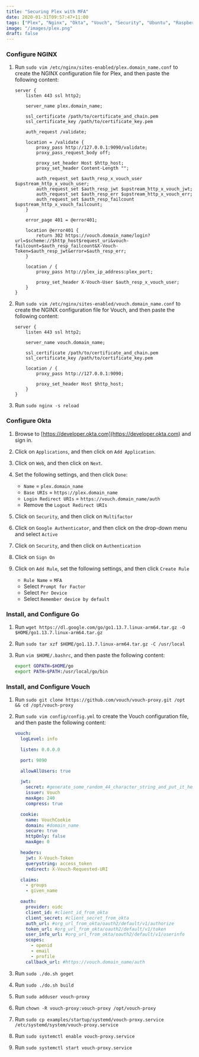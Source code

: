 ```yaml
---
title: "Securing Plex with MFA"
date: 2020-01-31T09:57:47+11:00
tags: ["Plex", "Nginx", "Okta", "Vouch", "Security", "Ubuntu", "Raspberry Pi"]
image: "/images/plex.png"
draft: false
---
```


### Configure NGINX

1. Run `sudo vim /etc/nginx/sites-enabled/plex.domain_name.conf` to create the NGINX configuration file for Plex, and then paste the following content:

    ```nginx
    server {
        listen 443 ssl http2;

        server_name plex.domain_name;

        ssl_certificate /path/to/certificate_and_chain.pem
        ssl_certificate_key /path/to/certificate_key.pem

        auth_request /validate;

        location = /validate {
            proxy_pass http://127.0.0.1:9090/validate;
            proxy_pass_request_body off;

            proxy_set_header Host $http_host;
            proxy_set_header Content-Length "";

            auth_request_set $auth_resp_x_vouch_user $upstream_http_x_vouch_user;
            auth_request_set $auth_resp_jwt $upstream_http_x_vouch_jwt;
            auth_request_set $auth_resp_err $upstream_http_x_vouch_err;
            auth_request_set $auth_resp_failcount $upstream_http_x_vouch_failcount;
        }

        error_page 401 = @error401;

        location @error401 {
            return 302 https://vouch.domain_name/login?url=$scheme://$http_host$request_uri&vouch-failcount=$auth_resp_failcount&X-Vouch-Token=$auth_resp_jwt&error=$auth_resp_err;
        }

        location / {
            proxy_pass http://plex_ip_address:plex_port;

            proxy_set_header X-Vouch-User $auth_resp_x_vouch_user;
        }
    }
    ```

2. Run `sudo vim /etc/nginx/sites-enabled/vouch.domain_name.conf` to create the NGINX configuration file for Vouch, and then paste the following content:

    ```nginx
    server {
        listen 443 ssl http2;

        server_name vouch.domain_name;

        ssl_certificate /path/to/certificate_and_chain.pem
        ssl_certificate_key /path/to/certificate_key.pem

        location / {
            proxy_pass http://127.0.0.1:9090;

            proxy_set_header Host $http_host;
        }
    }
    ```

3. Run `sudo nginx -s reload`

### Configure Okta

1. Browse to [https://developer.okta.com](https://developer.okta.com) and sign in.

2. Click on `Applications`, and then click on `Add Application`.

3. Click on `Web`, and then click on `Next`.

4. Set the following settings, and then click `Done`:

    - `Name` = `plex.domain_name`
    - `Base URIs` = `https://plex.domain_name`
    - `Login Redirect URIs` = `https://vouch.domain_name/auth`
    - Remove the `Logout Redirect URIs`

5. Click on `Security`, and then click on `Multifactor`

6. Click on `Google Authenticator`, and then click on the drop-down menu and select `Active`

7. Click on `Security`, and then click on `Authentication`

8. Click on `Sign On`

9. Click on `Add Rule`, set the following settings, and then click `Create Rule`

    - `Rule Name` = `MFA`
    - Select `Prompt for Factor`
    - Select `Per Device`
    - Select `Remember device by default`

### Install, and Configure Go

1. Run `wget https://dl.google.com/go/go1.13.7.linux-arm64.tar.gz -O $HOME/go1.13.7.linux-arm64.tar.gz`

2. Run `sudo tar xzf $HOME/go1.13.7.linux-arm64.tar.gz -C /usr/local`

3. Run `vim $HOME/.bashrc`, and then paste the following content:

    ```bash
    export GOPATH=$HOME/go
    export PATH=$PATH:/usr/local/go/bin
    ```

### Install, and Configure Vouch

1. Run `sudo git clone https://github.com/vouch/vouch-proxy.git /opt && cd /opt/vouch-proxy`

2. Run `sudo vim config/config.yml` to create the Vouch configuration file, and then paste the following content:

    ```yml
    vouch:
      logLevel: info

      listen: 0.0.0.0

      port: 9090

      allowAllUsers: true

      jwt:
        secret: #generate_some_random_44_character_string_and_put_it_here
        issuer: Vouch
        maxAge: 240
        compress: true

      cookie:
        name: VouchCookie
        domain: #domain_name
        secure: true
        httpOnly: false
        maxAge: 0

      headers:
        jwt: X-Vouch-Token
        querystring: access_token
        redirect: X-Vouch-Requested-URI

      claims:
        - groups
        - given_name

      oauth:
        provider: oidc
        client_id: #client_id_from_okta
        client_secret: #client_secret_from_okta
        auth_url: #org_url_from_okta/oauth2/default/v1/authorize
        token_url: #org_url_from_okta/oauth2/default/v1/token
        user_info_url: #org_url_from_okta/oauth2/default/v1/userinfo
        scopes:
          - openid
          - email
          - profile
        callback_url: #https://vouch.domain_name/auth
    ```

3. Run `sudo ./do.sh goget`

4. Run `sudo ./do.sh build`

5. Run `sudo adduser vouch-proxy`

6. Run `chown -R vouch-proxy:vouch-proxy /opt/vouch-proxy`

7. Run `sudo cp examples/startup/systemd/vouch-proxy.service /etc/systemd/system/vouch-proxy.service`

8. Run `sudo systemctl enable vouch-proxy.service`

9. Run `sudo systemctl start vouch-proxy.service`
